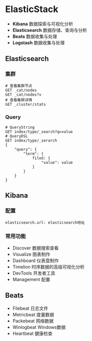 # ElasticStack

+ **Kibana** 数据探索与可视化分析
+ **Elasticsearch** 数据存储、查询与分析
+ **Beats** 数据收集与处理
+ **Logstash** 数据收集与处理

## Elasticsearch

### 集群

```shell
# 查看集群节点
GET _cat/nodes
GET _cat/nodes?v
# 查看集群详情
GET _cluster/stats
```

### Query

```shell
# QueryString
GET index/type/_search?q=value
# QueryDSL
GET index/type/_serarch
{
    "query": {
        "term": {
            filed: {
                "value": value
            }
        }
    }
}
```



## Kibana

### 配置

```shell
elasticsearch.url: elasticsearch地址
```

### 常用功能

+ Discover 数据搜索查看
+ Visualize 图表制作
+ Dashboard 仪表盘制作
+ Timelion 时序数据的高级可视化分析
+ DevTools 开发者工具
+ Management 配置

## Beats

+ Filebeat 日志文件
+ Metricbeat 度量数据
+ Packebeat 网络数据
+ Winlogbeat Windows数据
+ Heartbeat 健康检查